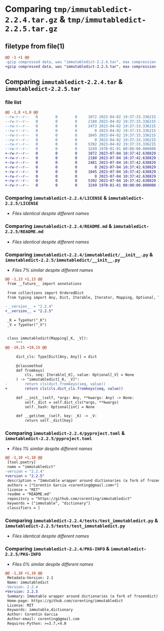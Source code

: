 # Comparing `tmp/immutabledict-2.2.4.tar.gz` & `tmp/immutabledict-2.2.5.tar.gz`

## filetype from file(1)

```diff
@@ -1 +1 @@
-gzip compressed data, was "immutabledict-2.2.4.tar", max compression
+gzip compressed data, was "immutabledict-2.2.5.tar", max compression
```

## Comparing `immutabledict-2.2.4.tar` & `immutabledict-2.2.5.tar`

### file list

```diff
@@ -1,8 +1,8 @@
--rw-r--r--   0        0        0     1072 2023-04-02 19:37:33.336215 immutabledict-2.2.4/LICENSE
--rw-r--r--   0        0        0     2180 2023-04-02 19:37:33.336215 immutabledict-2.2.4/README.md
--rw-r--r--   0        0        0     2473 2023-04-02 19:37:33.336215 immutabledict-2.2.4/immutabledict/__init__.py
--rw-r--r--   0        0        0        0 2023-04-02 19:37:33.336215 immutabledict-2.2.4/immutabledict/py.typed
--rw-r--r--   0        0        0     1045 2023-04-02 19:37:33.336215 immutabledict-2.2.4/pyproject.toml
--rw-r--r--   0        0        0        0 2023-04-02 19:37:33.336215 immutabledict-2.2.4/tests/__init__.py
--rw-r--r--   0        0        0     5392 2023-04-02 19:37:33.336215 immutabledict-2.2.4/tests/test_immutabledict.py
--rw-r--r--   0        0        0     3249 1970-01-01 00:00:00.000000 immutabledict-2.2.4/PKG-INFO
+-rw-r--r--   0        0        0     1072 2023-07-04 10:37:42.630829 immutabledict-2.2.5/LICENSE
+-rw-r--r--   0        0        0     2180 2023-07-04 10:37:42.630829 immutabledict-2.2.5/README.md
+-rw-r--r--   0        0        0     2481 2023-07-04 10:37:42.630829 immutabledict-2.2.5/immutabledict/__init__.py
+-rw-r--r--   0        0        0        0 2023-07-04 10:37:42.630829 immutabledict-2.2.5/immutabledict/py.typed
+-rw-r--r--   0        0        0     1045 2023-07-04 10:37:42.630829 immutabledict-2.2.5/pyproject.toml
+-rw-r--r--   0        0        0        0 2023-07-04 10:37:42.630829 immutabledict-2.2.5/tests/__init__.py
+-rw-r--r--   0        0        0     5392 2023-07-04 10:37:42.630829 immutabledict-2.2.5/tests/test_immutabledict.py
+-rw-r--r--   0        0        0     3249 1970-01-01 00:00:00.000000 immutabledict-2.2.5/PKG-INFO
```

### Comparing `immutabledict-2.2.4/LICENSE` & `immutabledict-2.2.5/LICENSE`

 * *Files identical despite different names*

### Comparing `immutabledict-2.2.4/README.md` & `immutabledict-2.2.5/README.md`

 * *Files identical despite different names*

### Comparing `immutabledict-2.2.4/immutabledict/__init__.py` & `immutabledict-2.2.5/immutabledict/__init__.py`

 * *Files 7% similar despite different names*

```diff
@@ -1,13 +1,13 @@
 from __future__ import annotations
 
 from collections import OrderedDict
 from typing import Any, Dict, Iterable, Iterator, Mapping, Optional, Type, TypeVar
 
-__version__ = "2.2.4"
+__version__ = "2.2.5"
 
 _K = TypeVar("_K")
 _V = TypeVar("_V")
 
 
 class immutabledict(Mapping[_K, _V]):
     """
@@ -19,15 +19,15 @@
 
     dict_cls: Type[Dict[Any, Any]] = dict
 
     @classmethod
     def fromkeys(
         cls, seq: Iterable[_K], value: Optional[_V] = None
     ) -> "immutabledict[_K, _V]":
-        return cls(dict.fromkeys(seq, value))
+        return cls(cls.dict_cls.fromkeys(seq, value))
 
     def __init__(self, *args: Any, **kwargs: Any) -> None:
         self._dict = self.dict_cls(*args, **kwargs)
         self._hash: Optional[int] = None
 
     def __getitem__(self, key: _K) -> _V:
         return self._dict[key]
```

### Comparing `immutabledict-2.2.4/pyproject.toml` & `immutabledict-2.2.5/pyproject.toml`

 * *Files 1% similar despite different names*

```diff
@@ -1,10 +1,10 @@
 [tool.poetry]
 name = "immutabledict"
-version = "2.2.4"
+version = "2.2.5"
 description = "Immutable wrapper around dictionaries (a fork of frozendict)"
 authors = ["Corentin Garcia <corenting@gmail.com>"]
 license = "MIT"
 readme = "README.md"
 repository = "https://github.com/corenting/immutabledict"
 keywords = ["immutable", "dictionary"]
 classifiers = [
```

### Comparing `immutabledict-2.2.4/tests/test_immutabledict.py` & `immutabledict-2.2.5/tests/test_immutabledict.py`

 * *Files identical despite different names*

### Comparing `immutabledict-2.2.4/PKG-INFO` & `immutabledict-2.2.5/PKG-INFO`

 * *Files 0% similar despite different names*

```diff
@@ -1,10 +1,10 @@
 Metadata-Version: 2.1
 Name: immutabledict
-Version: 2.2.4
+Version: 2.2.5
 Summary: Immutable wrapper around dictionaries (a fork of frozendict)
 Home-page: https://github.com/corenting/immutabledict
 License: MIT
 Keywords: immutable,dictionary
 Author: Corentin Garcia
 Author-email: corenting@gmail.com
 Requires-Python: >=3.7,<4.0
```

